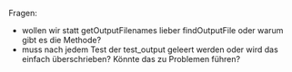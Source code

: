 Fragen:
- wollen wir statt getOutputFilenames lieber findOutputFile oder warum gibt es die Methode?
- muss nach jedem Test der test_output geleert werden oder wird das einfach überschrieben? Könnte das zu Problemen führen?
